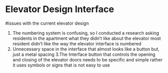 # Elevator Design Interface 

#issues with the current elevator design
1.	The numbering system is confusing, so I conducted a research asking residents in the apartment what they didn’t like about the elevator   most resident didn’t like the way the elevator interface is numbered
2.	Unnecessary space in the interface that almost looks like a button but, just a metal spacing 
3.The Interface button that controls the opening and closing of the elevator doors needs to be specific and simple rather it uses symbols   or signs that is not easy to use 
